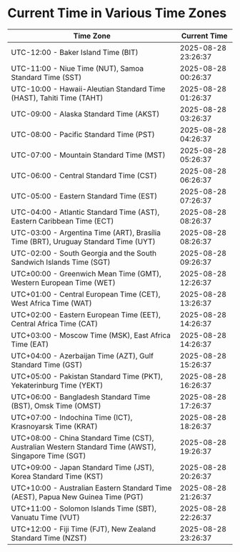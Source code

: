 # Current Time in Various Time Zones

| Time Zone | Current Time |
|-----------|--------------|
| UTC-12:00 - Baker Island Time (BIT) | 2025-08-28 23:26:37 |
| UTC-11:00 - Niue Time (NUT), Samoa Standard Time (SST) | 2025-08-28 00:26:37 |
| UTC-10:00 - Hawaii-Aleutian Standard Time (HAST), Tahiti Time (TAHT) | 2025-08-28 01:26:37 |
| UTC-09:00 - Alaska Standard Time (AKST) | 2025-08-28 03:26:37 |
| UTC-08:00 - Pacific Standard Time (PST) | 2025-08-28 04:26:37 |
| UTC-07:00 - Mountain Standard Time (MST) | 2025-08-28 05:26:37 |
| UTC-06:00 - Central Standard Time (CST) | 2025-08-28 06:26:37 |
| UTC-05:00 - Eastern Standard Time (EST) | 2025-08-28 07:26:37 |
| UTC-04:00 - Atlantic Standard Time (AST), Eastern Caribbean Time (ECT) | 2025-08-28 08:26:37 |
| UTC-03:00 - Argentina Time (ART), Brasília Time (BRT), Uruguay Standard Time (UYT) | 2025-08-28 08:26:37 |
| UTC-02:00 - South Georgia and the South Sandwich Islands Time (SGT) | 2025-08-28 09:26:37 |
| UTC±00:00 - Greenwich Mean Time (GMT), Western European Time (WET) | 2025-08-28 12:26:37 |
| UTC+01:00 - Central European Time (CET), West Africa Time (WAT) | 2025-08-28 13:26:37 |
| UTC+02:00 - Eastern European Time (EET), Central Africa Time (CAT) | 2025-08-28 14:26:37 |
| UTC+03:00 - Moscow Time (MSK), East Africa Time (EAT) | 2025-08-28 14:26:37 |
| UTC+04:00 - Azerbaijan Time (AZT), Gulf Standard Time (GST) | 2025-08-28 15:26:37 |
| UTC+05:00 - Pakistan Standard Time (PKT), Yekaterinburg Time (YEKT) | 2025-08-28 16:26:37 |
| UTC+06:00 - Bangladesh Standard Time (BST), Omsk Time (OMST) | 2025-08-28 17:26:37 |
| UTC+07:00 - Indochina Time (ICT), Krasnoyarsk Time (KRAT) | 2025-08-28 18:26:37 |
| UTC+08:00 - China Standard Time (CST), Australian Western Standard Time (AWST), Singapore Time (SGT) | 2025-08-28 19:26:37 |
| UTC+09:00 - Japan Standard Time (JST), Korea Standard Time (KST) | 2025-08-28 20:26:37 |
| UTC+10:00 - Australian Eastern Standard Time (AEST), Papua New Guinea Time (PGT) | 2025-08-28 21:26:37 |
| UTC+11:00 - Solomon Islands Time (SBT), Vanuatu Time (VUT) | 2025-08-28 22:26:37 |
| UTC+12:00 - Fiji Time (FJT), New Zealand Standard Time (NZST) | 2025-08-28 23:26:37 |
